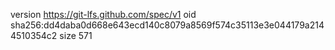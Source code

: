 version https://git-lfs.github.com/spec/v1
oid sha256:dd4daba0d668e643ecd140c8079a8569f574c35113e3e044179a2144510354c2
size 571
